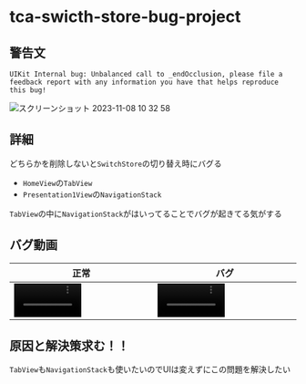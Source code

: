 # tca-swicth-store-bug-project

## 警告文
```
UIKit Internal bug: Unbalanced call to _endOcclusion, please file a feedback report with any information you have that helps reproduce this bug!
```
![スクリーンショット 2023-11-08 10 32 58](https://github.com/SNQ-2001/tca-swicth-store-bug-project/assets/84154073/a8d7d977-9050-4dd2-917c-a8052030d457)

## 詳細
どちらかを削除しないと`SwitchStore`の切り替え時にバグる
- `HomeView`の`TabView`
- `Presentation1View`の`NavigationStack`

`TabView`の中に`NavigationStack`がはいってることでバグが起きてる気がする

## バグ動画
|正常|バグ|
|-|-|
|<video src="https://github.com/SNQ-2001/tca-swicth-store-bug-project/assets/84154073/984b1ab1-e145-48c5-8834-7a2e929a48ee" width="50%"></video>|<video src="https://github.com/SNQ-2001/tca-swicth-store-bug-project/assets/84154073/c5a12b40-9793-46d8-85ac-613c0b0eb8cd" width="50%"></video>|

## 原因と解決策求む！！
`TabView`も`NavigationStack`も使いたいのでUIは変えずにこの問題を解決したい
